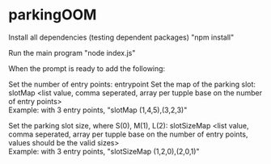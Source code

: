 # parkingOOM

Install all dependencies (testing dependent packages)
"npm install"

Run the main program
"node index.js"

When the prompt is ready to add the following:

Set the number of entry points: entrypoint <number of entrypoints>
Set the map of the parking slot: 
   slotMap <list value, comma seperated, array per tupple base on the number of entry points>  
   Example: with 3 entry points, "slotMap (1,4,5),(3,2,3)"

Set the parking slot size, where S(0), M(1), L(2): 
   slotSizeMap <list value, comma seperated, array per tupple base on the number of entry points, values should be the valid sizes>  
   Example: with 3 entry points, "slotSizeMap (1,2,0),(2,0,1)"  

